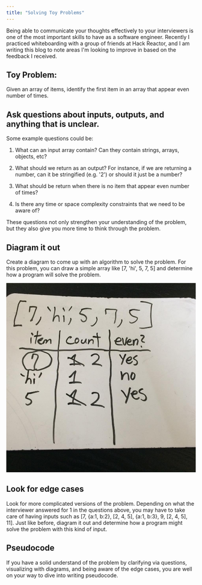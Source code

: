 ```yaml
---
title: "Solving Toy Problems"
---
```


Being able to communicate your thoughts effectively to your interviewers is one of
the most important skills to have as a software engineer. Recently I practiced
whiteboarding with a group of friends at Hack Reactor, and I am writing this blog to
note areas I'm looking to improve in based on the feedback I received.

## Toy Problem:
Given an array of items, identify the first item in an array that appear even number of times.

## Ask questions about inputs, outputs, and anything that is unclear.

Some example questions could be:

1. What can an input array contain? Can they contain strings, arrays, objects, etc?

2. What should we return as an output? For instance, if we are returning a number,
can it be stringified (e.g. '2') or should it just be a number?

3. What should be return when there is no item that appear even number of times?

4. Is there any time or space complexity constraints that we need to be aware of?

These questions not only strengthen your understanding of the problem, but they
also give you more time to think through the problem.

## Diagram it out

Create a diagram to come up with an algorithm to solve the problem. For this
problem, you can draw a simple array like [7, 'hi', 5, 7, 5] and determine how
a program will solve the problem.

![Diagram](../images/toy-problems1.jpg)

## Look for edge cases

Look for more complicated versions of the problem. Depending on what the interviewer
answered for 1 in the questions above, you may have to take care of having inputs
such as [7, {a:1, b:2}, [2, 4, 5], {a:1, b:3}, 9, [2, 4, 5], 11]. Just like before,
diagram it out and determine how a program might solve the problem with this kind of input.

## Pseudocode

If you have a solid understand of the problem by clarifying via questions,
visualizing with diagrams, and being aware of the edge cases, you are well on your
way to dive into writing pseudocode.
